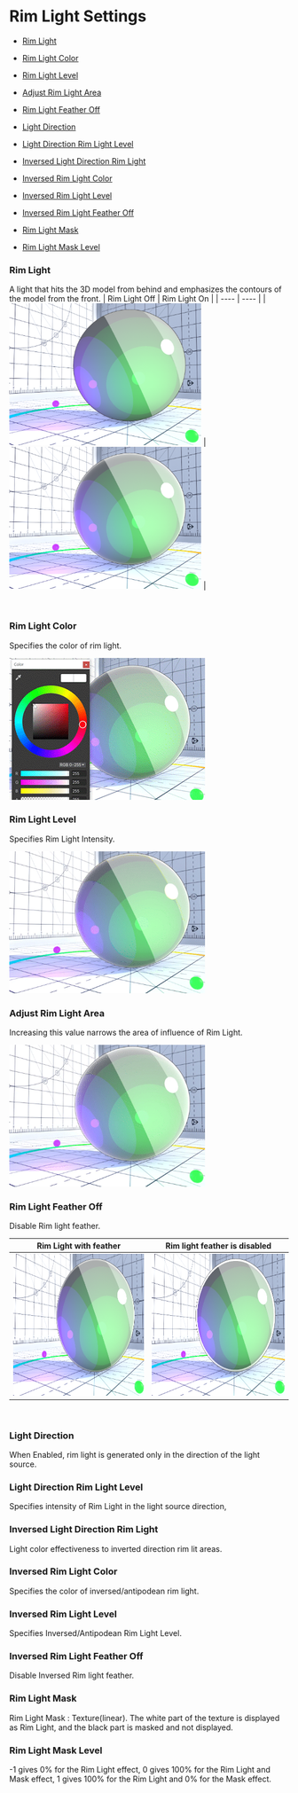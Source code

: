 # Rim Light Settings

* [Rim Light](#rim-light)
* [Rim Light Color](#rim-light-color)
* [Rim Light Level](#rim-light-level)
* [Adjust Rim Light Area](#adjust-rim-light-area)
* [Rim Light Feather Off](#rim-light-feather-off)
* [Light Direction](#light-direction)
* [Light Direction Rim Light Level](#light-direction-rim-light-level)
* [Inversed Light Direction Rim Light](#inversed-light-direction-rim-light)
* [Inversed Rim Light Color](#inversed-light-direction-rim-light)
* [Inversed Rim Light Level](#inversed-rim-light-level)
* [Inversed Rim Light Feather Off](#inversed-rim-light-level)

* [Rim Light Mask](#rim-light-mask)
* [Rim Light Mask Level](#rim-light-mask-level)

### Rim Light
A light that hits the 3D model from behind and emphasizes the contours of the model from the front.
|  Rim Light Off | Rim Light On | 
| ---- | ---- |
| <img src="images/RimLightOff.png" height="256"> | <img src="images/RimLightOn.png" height="256"> |
 
<br>

### Rim Light Color
Specifies the color of rim light.

<img src="images/RimLightColor.gif" height="256">
<br>

### Rim Light Level
Specifies Rim Light Intensity.

<img src="images/RimLightLevel.gif" height="256">
<br>

### Adjust Rim Light Area
Increasing this value narrows the area of influence of Rim Light.

<img src="images/AdjustRimLightArea.gif" height="256">
<br>

### Rim Light Feather Off
Disable Rim light feather.

|  Rim Light with feather | Rim light feather is disabled | 
| ---- | ---- |
| <img src="images/RimLightFeatherOn.png" height="256"> | <img src="images/RimLightFeatherOff.png" height="256"> |
<br>

### Light Direction
When Enabled, rim light is generated only in the direction of the light source.
### Light Direction Rim Light Level
Specifies intensity of Rim Light in the light source direction,
### Inversed Light Direction Rim Light
Light color effectiveness to inverted direction rim lit areas.
### Inversed Rim Light Color
Specifies the color of inversed/antipodean rim light.
### Inversed Rim Light Level
Specifies Inversed/Antipodean Rim Light Level.
### Inversed Rim Light Feather Off
Disable Inversed Rim light feather.

### Rim Light Mask
Rim Light Mask : Texture(linear). The white part of the texture is displayed as Rim Light, and the black part is masked and not displayed.
### Rim Light Mask Level
-1 gives 0% for the Rim Light effect, 0 gives 100% for the Rim Light and Mask effect, 1 gives 100% for the Rim Light and 0% for the Mask effect.